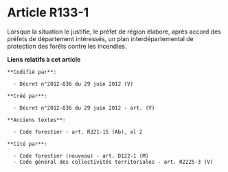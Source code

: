 # Article R133-1

Lorsque la situation le justifie, le préfet de région élabore, après accord des préfets de département intéressés, un plan
interdépartemental de protection des forêts contre les incendies.

**Liens relatifs à cet article**

	**Codifié par**:

	  - Décret n°2012-836 du 29 juin 2012 (V)

	**Créé par**:

	  - Décret n°2012-836 du 29 juin 2012 - art. (V)

	**Anciens textes**:

	  - Code forestier - art. R321-15 (Ab), al 2

	**Cité par**:

	  - Code forestier (nouveau) - art. D122-1 (M)
	  - Code général des collectivités territoriales - art. R2225-3 (V)
